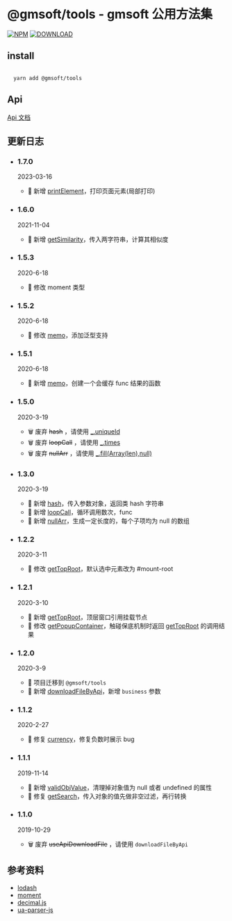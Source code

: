 # @gmsoft/tools - gmsoft 公用方法集

[![NPM](https://img.shields.io/npm/v/@gmsoft/tools.svg)](https://www.npmjs.com/package/@gmsoft/tools)
[![DOWNLOAD](https://img.shields.io/npm/dt/@gmsoft/tools.svg)](https://www.npmjs.com/package/@gmsoft/tools)

## install

```

  yarn add @gmsoft/tools

```

## Api

[Api 文档](api.md)

## 更新日志

- ### 1.7.0
  2023-03-16
  - 🌟 新增 [printElement](https://github.com/gmsoft-happyCoding/gmsoft-tools/blob/master/api.md#printElement)，打印页面元素(局部打印)

- ### 1.6.0
  2021-11-04
  - 🌟 新增 [getSimilarity](https://github.com/gmsoft-happyCoding/gmsoft-tools/blob/master/api.md#getSimilarity)，传入两字符串，计算其相似度
- ### 1.5.3
  2020-6-18
  - 🐞 修改 moment 类型
- ### 1.5.2
  2020-6-18
  - 🐞 修改 [memo](https://github.com/gmsoft-happyCoding/gmsoft-tools/blob/master/api.md#memo)，添加泛型支持
- ### 1.5.1
  2020-6-18
  - 🌟 新增 [memo](https://github.com/gmsoft-happyCoding/gmsoft-tools/blob/master/api.md#memo)，创建一个会缓存 func 结果的函数
- ### 1.5.0
  2020-3-19
  - 🗑 废弃 <s>hash</s> ，请使用 [\_.uniqueId](https://www.html.cn/doc/lodash/#_uniqueidprefix)
  - 🗑 废弃 <s>loopCall</s> ，请使用 [\_.times](https://www.html.cn/doc/lodash/#_timesn-iteratee_identity)
  - 🗑 废弃 <s>nullArr</s> ，请使用 [\_.fill(Array(len),null)](https://www.html.cn/doc/lodash/#_fillarray-value-start0-endarraylength)
- ### 1.3.0
  2020-3-19
  - 🌟 新增 [hash](https://github.com/gmsoft-happyCoding/gmsoft-tools/blob/master/api.md#hash)，传入参数对象，返回类 hash 字符串
  - 🌟 新增 [loopCall](https://github.com/gmsoft-happyCoding/gmsoft-tools/blob/master/api.md#loopCall)，循环调用数次，func
  - 🌟 新增 [nullArr](https://github.com/gmsoft-happyCoding/gmsoft-tools/blob/master/api.md#nullArr)，生成一定长度的，每个子项均为 null 的数组
- ### 1.2.2
  2020-3-11
  - 🐞 修改 [getTopRoot](https://github.com/gmsoft-happyCoding/gmsoft-tools/blob/master/api.md#getTopRoot)，默认选中元素改为 #mount-root
- ### 1.2.1
  2020-3-10
  - 🌟 新增 [getTopRoot](https://github.com/gmsoft-happyCoding/gmsoft-tools/blob/master/api.md#getTopRoot)，顶层窗口引用挂载节点
  - 🐞 修改 [getPopupContainer](https://github.com/gmsoft-happyCoding/gmsoft-tools/blob/master/api.md#getPopupContainer)，触碰保底机制时返回 [getTopRoot](https://github.com/gmsoft-happyCoding/gmsoft-tools/blob/master/api.md#getTopRoot) 的调用结果
- ### 1.2.0
  2020-3-9
  - 🌟 项目迁移到 `@gmsoft/tools`
  - 🌟 新增 [downloadFileByApi](https://github.com/gmsoft-happyCoding/gmsoft-tools/blob/master/api.md#downloadFileByApi)，新增 `business` 参数
- ### 1.1.2
  2020-2-27
  - 🐞 修复 [currency](https://github.com/gmsoft-happyCoding/gmsoft-tools/blob/master/api.md#currency)，修复负数时展示 bug
- ### 1.1.1

  2019-11-14

  - 🌟 新增 [validObjValue](https://github.com/gmsoft-happyCoding/gmsoft-tools/blob/master/api.md#validObjValue)，清理掉对象值为 null 或者 undefined 的属性
  - 🐞 修复 [getSearch](https://github.com/gmsoft-happyCoding/gmsoft-tools/blob/master/api.md#getSearch)，传入对象的值先做非空过滤，再行转换

- ### 1.1.0
  2019-10-29
  - 🗑 废弃 <s>useApiDownloadFile</s> ，请使用 `downloadFileByApi`

## 参考资料

- [lodash](https://github.com/lodash/lodash)
- [moment](https://github.com/moment/moment)
- [decimal.js](https://github.com/MikeMcl/decimal.js)
- [ua-parser-js](https://github.com/faisalman/ua-parser-js)
